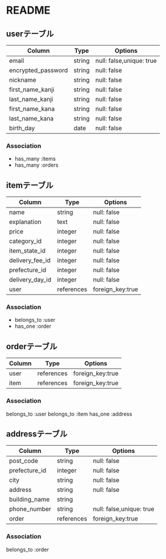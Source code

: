 # README

## userテーブル

| Column              | Type   | Options                  |
| ----------------    | ------ | ------------------------ |
| email               | string | null: false,unique: true |
| encrypted_password  | string | null: false              |
| nickname            | string | null: false              |
| first_name_kanji    | string | null: false              |
| last_name_kanji     | string | null: false              |
| first_name_kana     | string | null: false              |
| last_name_kana      | string | null: false              |
| birth_day           | date   | null: false              |



### Association
- has_many :items
- has_many :orders

## itemテーブル

| Column           | Type       | Options           |
| -----------------| ---------- | ----------------- |
| name             | string     | null: false       |
| explanation      | text       | null: false       |
| price            | integer    | null: false       |
| category_id      | integer    | null: false       |
| item_state_id    | integer    | null: false       |
| delivery_fee_id  | integer    | null: false       |
| prefecture_id    | integer    | null: false       |
| delivery_day_id  | integer    | null: false       |
| user             | references | foreign_key:true  |

### Association

- belongs_to :user
- has_one :order

## orderテーブル

| Column           | Type       | Options           |
| -----------------| ---------- | ----------------- |
| user             | references | foreign_key:true  |
| item             | references | foreign_key:true  |


### Association

belongs_to :user
belongs_to :item
has_one :address

## addressテーブル

| Column           | Type       | Options                       |
| -----------------| ---------- | ----------------------------- |
| post_code        | string     | null: false                   |
| prefecture_id    | integer    | null: false                   |
| city             | string     | null: false                   |
| address          | string     | null: false                   |
| building_name    | string     |                               |
| phone_number     | string     | null: false,unique: true      |
| order            | references | foreign_key:true              |


### Association

belongs_to :order
